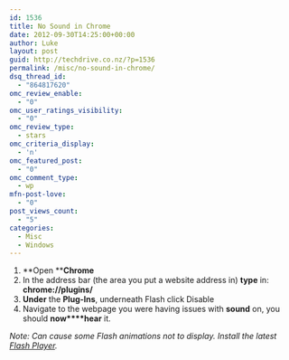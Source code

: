 ```yaml
---
id: 1536
title: No Sound in Chrome
date: 2012-09-30T14:25:00+00:00
author: Luke
layout: post
guid: http://techdrive.co.nz/?p=1536
permalink: /misc/no-sound-in-chrome/
dsq_thread_id:
  - "864817620"
omc_review_enable:
  - "0"
omc_user_ratings_visibility:
  - "0"
omc_review_type:
  - stars
omc_criteria_display:
  - 'n'
omc_featured_post:
  - "0"
omc_comment_type:
  - wp
mfn-post-love:
  - "0"
post_views_count:
  - "5"
categories:
  - Misc
  - Windows
---
```

  1. **Open ****Chrome**
  2. In the address bar (the area you put a website address in) **type** in: **chrome://plugins/**
  3. **Under** the **Plug-Ins**, underneath Flash click Disable
  4. Navigate to the webpage you were having issues with **sound** on, you should **now****hear** it.

_Note: Can cause some Flash animations not to display. Install the latest <a title="Adobe Flash Player" href="http://get.adobe.com/flashplayer/" target="_blank">Flash Player</a>._